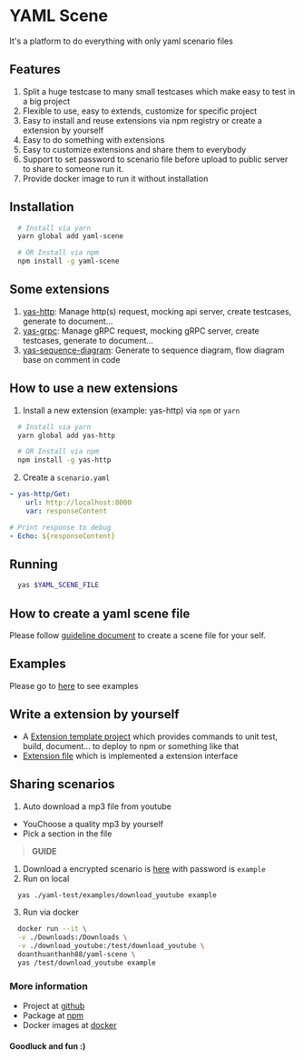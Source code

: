 # YAML Scene
It's a platform to do everything with only yaml scenario files

## Features
1. Split a huge testcase to many small testcases which make easy to test in a big project
2. Flexible to use, easy to extends, customize for specific project
3. Easy to install and reuse extensions via npm registry or create a extension by yourself
5. Easy to do something with extensions
6. Easy to customize extensions and share them to everybody
7. Support to set password to scenario file before upload to public server to share to someone run it.
8. Provide docker image to run it without installation

## Installation
```sh
  # Install via yarn
  yarn global add yaml-scene

  # OR Install via npm
  npm install -g yaml-scene
```

## Some extensions
1. [yas-http](https://github.com/doanthuanthanh88/yas-http): Manage http(s) request, mocking api server, create testcases, generate to document...
2. [yas-grpc](https://github.com/doanthuanthanh88/yas-grpc): Manage gRPC request, mocking gRPC server, create testcases, generate to document...
3. [yas-sequence-diagram](https://github.com/doanthuanthanh88/yas-sequence-diagram): Generate to sequence diagram, flow diagram base on comment in code

## How to use a new extensions
1. Install a new extension (example: yas-http) via `npm` or `yarn`
```sh
  # Install via yarn
  yarn global add yas-http

  # OR Install via npm
  npm install -g yas-http
```

2. Create a `scenario.yaml` 
```yaml
- yas-http/Get:
    url: http://localhost:8000
    var: responseContent

# Print response to debug
- Echo: ${responseContent}
```

## Running
```sh
  yas $YAML_SCENE_FILE
```

## How to create a yaml scene file
Please follow [guideline document](./GUIDE.md) to create a scene file for your self.

## Examples
Please go to [here](./yaml-test/examples) to see examples

## Write a extension by yourself
- A [Extension template project](https://github.com/doanthuanthanh88/yaml-scene-extensions) which provides commands to unit test, build, document... to deploy to npm or something like that
- [Extension file](./yaml-test/examples/custom-extension/custom.js) which is implemented a extension interface

## Sharing scenarios

1. Auto download a mp3 file from youtube
  - YouChoose a quality mp3 by yourself  
  - Pick a section in the file  
  
  > **GUIDE**

  1. Download a encrypted scenario is [here](./yaml-test/examples/download_youtube) with password is `example`
  2. Run on local
  ```sh
    yas ./yaml-test/examples/download_youtube example
  ```
  3. Run via docker
  ```sh
    docker run --it \
    -v ./Downloads:/Downloads \
    -v ./download_youtube:/test/download_youtube \
    doanthuanthanh88/yaml-scene \
    yas /test/download_youtube example
  ```

### More information
- Project at [github](https://github.com/doanthuanthanh88/yaml-scene)
- Package at [npm](https://www.npmjs.com/package/yaml-scene)
- Docker images at [docker](https://hub.docker.com/repository/docker/doanthuanthanh88/yaml-scene)

#### Goodluck and fun :)